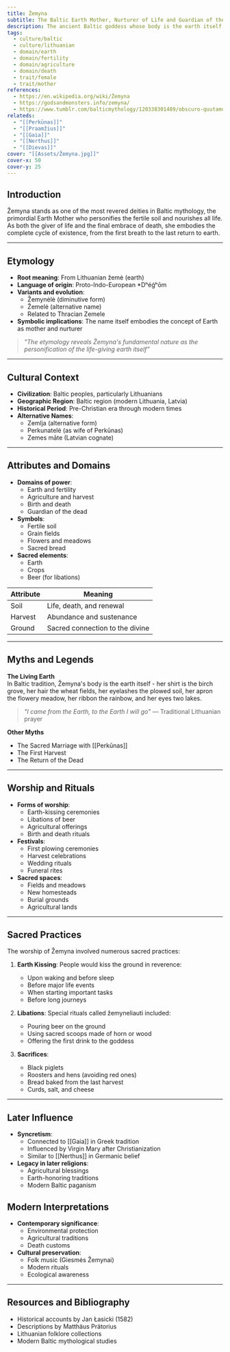 ```yaml
---
title: Žemyna
subtitle: The Baltic Earth Mother, Nurturer of Life and Guardian of the Dead
description: The ancient Baltic goddess whose body is the earth itself, bringing forth life from her soil and receiving the dead back into her eternal embrace
tags:
  - culture/baltic
  - culture/lithuanian
  - domain/earth
  - domain/fertility
  - domain/agriculture
  - domain/death
  - trait/female
  - trait/mother
references:
  - https://en.wikipedia.org/wiki/Žemyna
  - https://godsandmonsters.info/zemyna/
  - https://www.tumblr.com/balticmythology/120338301489/obscuro-quutamo-baltic-mythology-žemyna
relateds:
  - "[[Perkūnas]]"
  - "[[Praamžius]]"
  - "[[Gaia]]"
  - "[[Nerthus]]"
  - "[[Dievas]]"
cover: "[[Assets/Žemyna.jpg]]"
cover-x: 50
cover-y: 25
---
```

## Introduction
Žemyna stands as one of the most revered deities in Baltic mythology, the primordial Earth Mother who personifies the fertile soil and nourishes all life. As both the giver of life and the final embrace of death, she embodies the complete cycle of existence, from the first breath to the last return to earth.

---

## Etymology

- **Root meaning**: From Lithuanian žemė (earth)
- **Language of origin**: Proto-Indo-European *Dʰéǵʰōm
- **Variants and evolution**:
  - Žemynėlė (diminutive form)
  - Žemelė (alternative name)
  - Related to Thracian Zemele
- **Symbolic implications**: The name itself embodies the concept of Earth as mother and nurturer

> _"The etymology reveals Žemyna's fundamental nature as the personification of the life-giving earth itself"_

---

## Cultural Context

- **Civilization**: Baltic peoples, particularly Lithuanians
- **Geographic Region**: Baltic region (modern Lithuania, Latvia)
- **Historical Period**: Pre-Christian era through modern times
- **Alternative Names**:
  - Zemlja (alternative form)
  - Perkunatelė (as wife of Perkūnas)
  - Zemes māte (Latvian cognate)

---

## Attributes and Domains

- **Domains of power**:
  - Earth and fertility
  - Agriculture and harvest
  - Birth and death
  - Guardian of the dead
- **Symbols**:
  - Fertile soil
  - Grain fields
  - Flowers and meadows
  - Sacred bread
- **Sacred elements**:
  - Earth
  - Crops
  - Beer (for libations)

| Attribute | Meaning |
|-----------|----------|
| Soil | Life, death, and renewal |
| Harvest | Abundance and sustenance |
| Ground | Sacred connection to the divine |

---

## Myths and Legends

**The Living Earth**  
In Baltic tradition, Žemyna's body is the earth itself - her shirt is the birch grove, her hair the wheat fields, her eyelashes the plowed soil, her apron the flowery meadow, her ribbon the rainbow, and her eyes two lakes.

> _"I came from the Earth, to the Earth I will go"_
> — Traditional Lithuanian prayer

**Other Myths**
- The Sacred Marriage with [[Perkūnas]]
- The First Harvest
- The Return of the Dead

---

## Worship and Rituals

- **Forms of worship**:
  - Earth-kissing ceremonies
  - Libations of beer
  - Agricultural offerings
  - Birth and death rituals
- **Festivals**:
  - First plowing ceremonies
  - Harvest celebrations
  - Wedding rituals
  - Funeral rites
- **Sacred spaces**:
  - Fields and meadows
  - New homesteads
  - Burial grounds
  - Agricultural lands

---

## Sacred Practices

The worship of Žemyna involved numerous sacred practices:

1. **Earth Kissing**: People would kiss the ground in reverence:
   - Upon waking and before sleep
   - Before major life events
   - When starting important tasks
   - Before long journeys

2. **Libations**: Special rituals called žemyneliauti included:
   - Pouring beer on the ground
   - Using sacred scoops made of horn or wood
   - Offering the first drink to the goddess

3. **Sacrifices**:
   - Black piglets
   - Roosters and hens (avoiding red ones)
   - Bread baked from the last harvest
   - Curds, salt, and cheese

---

## Later Influence

- **Syncretism**:
  - Connected to [[Gaia]] in Greek tradition
  - Influenced by Virgin Mary after Christianization
  - Similar to [[Nerthus]] in Germanic belief
- **Legacy in later religions**:
  - Agricultural blessings
  - Earth-honoring traditions
  - Modern Baltic paganism

## Modern Interpretations

- **Contemporary significance**:
  - Environmental protection
  - Agricultural traditions
  - Death customs
- **Cultural preservation**:
  - Folk music (Giesmės Žemynai)
  - Modern rituals
  - Ecological awareness

---

## Resources and Bibliography

- Historical accounts by Jan Łasicki (1582)
- Descriptions by Matthäus Prätorius
- Lithuanian folklore collections
- Modern Baltic mythological studies